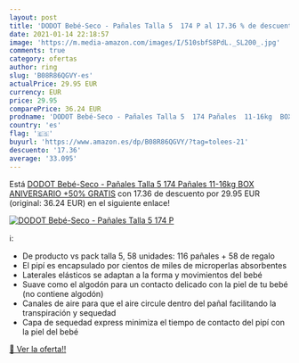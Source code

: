 ```yaml
---
layout: post
title: 'DODOT Bebé-Seco - Pañales Talla 5  174 P al 17.36 % de descuento'
date: 2021-01-14 22:18:57
image: 'https://m.media-amazon.com/images/I/510sbfS8PdL._SL200_.jpg'
comments: true
category: ofertas
author: ring
slug: 'B08R86QGVY-es'
actualPrice: 29.95 EUR
currency: EUR
price: 29.95
comparePrice: 36.24 EUR
prodname: 'DODOT Bebé-Seco - Pañales Talla 5  174 Pañales  11-16kg  BOX ANIVERSARIO +50% GRATIS'
country: 'es'
flag: '🇪🇸'
buyurl: 'https://www.amazon.es/dp/B08R86QGVY/?tag=tolees-21'
descuento: '17.36'
average: '33.095'
---
```


Está [DODOT Bebé-Seco - Pañales Talla 5  174 Pañales  11-16kg  BOX ANIVERSARIO +50% GRATIS](https://www.amazon.es/dp/B08R86QGVY/?tag=tolees-21) con 17.36 de descuento por 29.95 EUR (original: 36.24 EUR) en el siguiente enlace!

[![DODOT Bebé-Seco - Pañales Talla 5  174 P](https://m.media-amazon.com/images/I/510sbfS8PdL._SL200_.jpg)](https://www.amazon.es/dp/B08R86QGVY/?tag=tolees-21)

ℹ️:

- De producto vs pack talla 5, 58 unidades: 116 pañales + 58 de regalo
- El pipí es encapsulado por cientos de miles de microperlas absorbentes
- Laterales elásticos se adaptan a la forma y movimientos del bebé
- Suave como el algodón para un contacto delicado con la piel de tu bebé (no contiene algodón)
- Canales de aire para que el aire circule dentro del pañal facilitando la transpiración y sequedad
- Capa de sequedad express minimiza el tiempo de contacto del pipí con la piel del bebé

[🛒 Ver la oferta!!](https://www.amazon.es/dp/B08R86QGVY/?tag=tolees-21)

